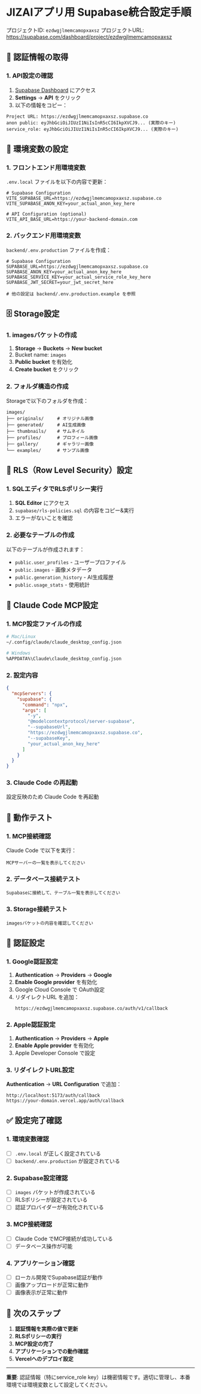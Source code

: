 # JIZAIアプリ用 Supabase統合設定手順

プロジェクトID: `ezdwgjlmemcamopxaxsz`
プロジェクトURL: https://supabase.com/dashboard/project/ezdwgjlmemcamopxaxsz

## 🔑 認証情報の取得

### 1. API設定の確認

1. [Supabase Dashboard](https://supabase.com/dashboard/project/ezdwgjlmemcamopxaxsz) にアクセス
2. **Settings** → **API** をクリック
3. 以下の情報をコピー：

```
Project URL: https://ezdwgjlmemcamopxaxsz.supabase.co
anon public: eyJhbGciOiJIUzI1NiIsInR5cCI6IkpXVCJ9... (実際のキー)
service_role: eyJhbGciOiJIUzI1NiIsInR5cCI6IkpXVCJ9... (実際のキー)
```

## 📝 環境変数の設定

### 1. フロントエンド用環境変数

`.env.local` ファイルを以下の内容で更新：

```env
# Supabase Configuration
VITE_SUPABASE_URL=https://ezdwgjlmemcamopxaxsz.supabase.co
VITE_SUPABASE_ANON_KEY=your_actual_anon_key_here

# API Configuration (optional)
VITE_API_BASE_URL=https://your-backend-domain.com
```

### 2. バックエンド用環境変数

`backend/.env.production` ファイルを作成：

```env
# Supabase Configuration
SUPABASE_URL=https://ezdwgjlmemcamopxaxsz.supabase.co
SUPABASE_ANON_KEY=your_actual_anon_key_here
SUPABASE_SERVICE_KEY=your_actual_service_role_key_here
SUPABASE_JWT_SECRET=your_jwt_secret_here

# 他の設定は backend/.env.production.example を参照
```

## 🗄️ Storage設定

### 1. imagesバケットの作成

1. **Storage** → **Buckets** → **New bucket**
2. Bucket name: `images`
3. **Public bucket** を有効化
4. **Create bucket** をクリック

### 2. フォルダ構造の作成

Storageで以下のフォルダを作成：
```
images/
├── originals/     # オリジナル画像
├── generated/     # AI生成画像  
├── thumbnails/    # サムネイル
├── profiles/      # プロフィール画像
├── gallery/       # ギャラリー画像
└── examples/      # サンプル画像
```

## 🔐 RLS（Row Level Security）設定

### 1. SQLエディタでRLSポリシー実行

1. **SQL Editor** にアクセス
2. `supabase/rls-policies.sql` の内容をコピー&実行
3. エラーがないことを確認

### 2. 必要なテーブルの作成

以下のテーブルが作成されます：
- `public.user_profiles` - ユーザープロファイル
- `public.images` - 画像メタデータ
- `public.generation_history` - AI生成履歴
- `public.usage_stats` - 使用統計

## 🔌 Claude Code MCP設定

### 1. MCP設定ファイルの作成

```bash
# Mac/Linux
~/.config/claude/claude_desktop_config.json

# Windows  
%APPDATA%\Claude\claude_desktop_config.json
```

### 2. 設定内容

```json
{
  "mcpServers": {
    "supabase": {
      "command": "npx",
      "args": [
        "-y",
        "@modelcontextprotocol/server-supabase",
        "--supabaseUrl",
        "https://ezdwgjlmemcamopxaxsz.supabase.co",
        "--supabaseKey",
        "your_actual_anon_key_here"
      ]
    }
  }
}
```

### 3. Claude Code の再起動

設定反映のため Claude Code を再起動

## 🧪 動作テスト

### 1. MCP接続確認

Claude Code で以下を実行：
```
MCPサーバーの一覧を表示してください
```

### 2. データベース接続テスト

```
Supabaseに接続して、テーブル一覧を表示してください
```

### 3. Storage接続テスト

```
imagesバケットの内容を確認してください
```

## 🚀 認証設定

### 1. Google認証設定

1. **Authentication** → **Providers** → **Google**
2. **Enable Google provider** を有効化
3. Google Cloud Console で OAuth設定
4. リダイレクトURL を追加：
   ```
   https://ezdwgjlmemcamopxaxsz.supabase.co/auth/v1/callback
   ```

### 2. Apple認証設定

1. **Authentication** → **Providers** → **Apple**
2. **Enable Apple provider** を有効化
3. Apple Developer Console で設定

### 3. リダイレクトURL設定

**Authentication** → **URL Configuration** で追加：
```
http://localhost:5173/auth/callback
https://your-domain.vercel.app/auth/callback
```

## ✅ 設定完了確認

### 1. 環境変数確認
- [ ] `.env.local` が正しく設定されている
- [ ] `backend/.env.production` が設定されている

### 2. Supabase設定確認
- [ ] `images` バケットが作成されている
- [ ] RLSポリシーが設定されている
- [ ] 認証プロバイダーが有効化されている

### 3. MCP接続確認
- [ ] Claude Code でMCP接続が成功している
- [ ] データベース操作が可能

### 4. アプリケーション確認
- [ ] ローカル開発でSupabase認証が動作
- [ ] 画像アップロードが正常に動作
- [ ] 画像表示が正常に動作

## 🔄 次のステップ

1. **認証情報を実際の値で更新**
2. **RLSポリシーの実行**
3. **MCP設定の完了**
4. **アプリケーションでの動作確認**
5. **Vercelへのデプロイ設定**

---

**重要**: 認証情報（特にservice_role key）は機密情報です。適切に管理し、本番環境では環境変数として設定してください。